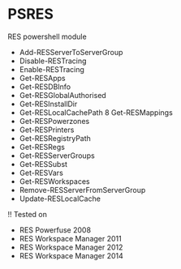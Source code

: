 PSRES
===

RES powershell module

* Add-RESServerToServerGroup
* Disable-RESTracing
* Enable-RESTracing
* Get-RESApps
* Get-RESDBInfo
* Get-RESGlobalAuthorised
* Get-RESInstallDir
* Get-RESLocalCachePath
8 Get-RESMappings
* Get-RESPowerzones
* Get-RESPrinters
* Get-RESRegistryPath
* Get-RESRegs
* Get-RESServerGroups
* Get-RESSubst
* Get-RESVars
* Get-RESWorkspaces
* Remove-RESServerFromServerGroup
* Update-RESLocalCache

!! Tested on
* RES Powerfuse 2008
* RES Workspace Manager 2011
* RES Workspace Manager 2012
* RES Workspace Manager 2014